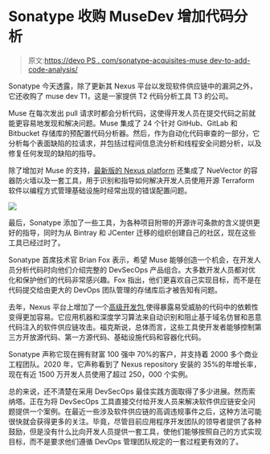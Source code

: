 # Sonatype 收购 MuseDev 增加代码分析

> 原文:[https://devo PS . com/sonatype-acquisites-muse dev-to-add-code-analysis/](https://devops.com/sonatype-acquires-musedev-to-add-code-analysis/)

Sonatype 今天透露，除了更新其 Nexus 平台以发现软件供应链中的漏洞之外，它还收购了 muse dev T1，这是一家提供 T2 代码分析工具 T3 的公司。

Muse 在每次发出 pull 请求时都会分析代码，这使得开发人员在提交代码之前就能更容易地发现和解决问题。Muse 集成了 24 个针对 GitHub、GitLab 和 Bitbucket 存储库的预配置代码分析器。然后，作为自动化代码审查的一部分，它分析每个表面缺陷的拉请求，并包括过程间信息流分析和线程安全问题分析，以及修复任何发现的缺陷的指导。

除了增加对 Muse 的支持，[最新版的 Nexus platform](https://www.globenewswire.com/news-release/2021/03/16/2193834/0/en/Sonatype-Unveils-Full-Spectrum-Software-Supply-Chain-Management-Platform.html) 还集成了 NueVector 的容器防火墙以及一套工具，用于识别和指导如何解决开发人员使用开源 Terraform 软件以编程方式管理基础设施时经常出现的错误配置问题。

![](../Images/eb84149279ec06f5f1d020ae459993d2.png)

最后，Sonatype 添加了一些工具，为各种项目附带的开源许可条款的含义提供更好的指导，同时为从 Bintray 和 JCenter 迁移的组织创建自己的社区，现在这些工具已经过时了。

Sonatype 首席技术官 Brian Fox 表示，希望 Muse 能够创造一个机会，在开发人员分析代码时向他们介绍完整的 DevSecOps 产品组合。大多数开发人员都对优化和保护他们的代码非常感兴趣。Fox 指出，他们更喜欢自己实现目标，而不是在代码提交给由更大的 DevOps 团队管理的存储库后才被告知有问题。

去年，Nexus 平台上增加了一个[高级开发包](https://devops.com/sonatype-advances-open-source-code-quality-and-security/),使得暴露易受威胁的代码中的依赖性变得更加容易。它应用机器和深度学习算法来自动识别和阻止基于域名仿冒和恶意代码注入的软件供应链攻击。福克斯说，总体而言，这些工具使开发者能够控制第三方开放源代码、第一方源代码、基础设施代码和容器化代码。

Sonatype 声称它现在拥有财富 100 强中 70%的客户，并支持着 2000 多个商业工程团队。2020 年，它声称看到了 Nexus repository 安装的 35%的年增长率，现在有近 1500 万开发人员使用了超过 250，000 个实例。

总的来说，还不清楚在采用 DevSecOps 最佳实践方面取得了多少进展。然而索纳塔。正在为将 DevSecOps 工具直接交付给开发人员来解决软件供应链安全问题提供一个案例。在最近一些涉及软件供应链的高调违规事件之后，这种方法可能很快就会获得更多的关注。毕竟，尽管目前应用程序开发团队的领导者提供了各种鼓励，但是没有什么比向开发人员提供一套工具，使他们能够按照自己的方式实现目标，而不是要求他们遵循 DevOps 管理团队规定的一套过程更有效的了。